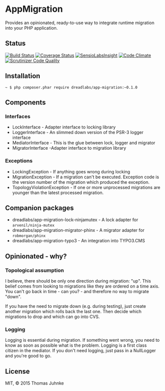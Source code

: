 # AppMigration

Provides an opinionated, ready-to-use way to integrate runtime migration into your 
PHP application.

## Status

[![Build Status](https://travis-ci.org/DreadLabs/app-migration.svg?branch=master)](https://travis-ci.org/DreadLabs/app-migration)
[![Coverage Status](https://coveralls.io/repos/DreadLabs/app-migration/badge.svg?branch=master&service=github)](https://coveralls.io/github/DreadLabs/app-migration?branch=master)
[![SensioLabsInsight](https://insight.sensiolabs.com/projects/312ef624-c317-41c7-859d-bdd270c8b3b4/big.png)](https://insight.sensiolabs.com/projects/312ef624-c317-41c7-859d-bdd270c8b3b4)
[![Code Climate](https://codeclimate.com/github/DreadLabs/app-migration/badges/gpa.svg)](https://codeclimate.com/github/DreadLabs/app-migration)
[![Scrutinizer Code Quality](https://scrutinizer-ci.com/g/DreadLabs/app-migration/badges/quality-score.png?b=master)](https://scrutinizer-ci.com/g/DreadLabs/app-migration/?branch=master)

## Installation

    ~ $ php composer.phar require dreadlabs/app-migration:~0.1.0

## Components

### Interfaces

-  LockInterface - Adapter interface to locking library
-  LoggerInterface - An slimmed down version of the PSR-3 logger interface
-  MediatorInterface - This is the glue between lock, logger and migrator
-  MigratorInterface -Adapter interface to migration library

### Exceptions

-  LockingException - If anything goes wrong during locking
-  MigrationException - If a migration can't be executed. Exception code is the version 
   number of the migration which produced the exception.
-  TopologyViolationException - If one or more unprocessed migrations are younger than 
   the latest processed migration.
   
## Companion packages

-  dreadlabs/app-migration-lock-ninjamutex - A lock adapter for `arvenil/ninja-mutex`
-  dreadlabs/app-migration-migrator-phinx - A migrator adapter for `robmorgan/phinx`
-  dreadlabs/app-migration-typo3 - An integration into TYPO3.CMS

## Opinionated - why?

### Topological assumption

I believe, there should be only one direction during migration: "up". This belief comes
from looking to migrations like they are ordered on a time axis. You can't go back in 
time - can you? - and therefore no way to migrate "down".

If you have the need to migrate down (e.g. during testing), just create another 
migration which rolls back the last one. Then decide which migrations to drop and which 
can go  into CVS.

### Logging

Logging is essential during migration. If something went wrong, you need to know as 
soon as possible what is the problem. Logging is a first class citizen in the mediator. 
If you don't need logging, just pass in a NullLogger and you're good to go. 

## License

MIT, © 2015 Thomas Juhnke
